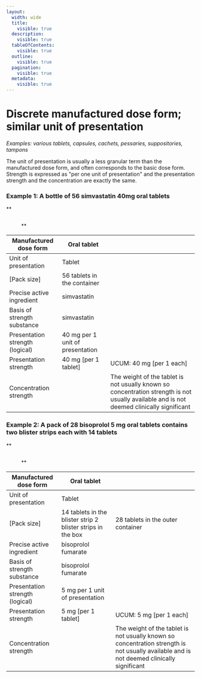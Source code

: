 ```yaml
---
layout:
  width: wide
  title:
    visible: true
  description:
    visible: true
  tableOfContents:
    visible: true
  outline:
    visible: true
  pagination:
    visible: true
  metadata:
    visible: true
---
```


# Discrete manufactured dose form; similar unit of presentation

_Examples: various tablets, capsules, cachets, pessaries, suppositories, tampons_

The unit of presentation is usually a less granular term than the manufactured dose form, and often corresponds to the basic dose form.\
Strength is expressed as "per one unit of presentation" and the presentation strength and the concentration are exactly the same.

### **Example 1: A bottle of 56 simvastatin 40mg oral tablets**

\*\*

<figure><img src="../../../../../../authoring/pharmaceutical-and-biologic-product/images/304775949.jpg" alt=""><figcaption><p>**</p></figcaption></figure>

| Manufactured dose form          | Oral tablet                      |                                                                                                                                           |
| ------------------------------- | -------------------------------- | ----------------------------------------------------------------------------------------------------------------------------------------- |
| Unit of presentation            | Tablet                           |                                                                                                                                           |
| \[Pack size]                    | 56 tablets in the container      |                                                                                                                                           |
| Precise active ingredient       | simvastatin                      |                                                                                                                                           |
| Basis of strength substance     | simvastatin                      |                                                                                                                                           |
| Presentation strength (logical) | 40 mg per 1 unit of presentation |                                                                                                                                           |
| Presentation strength           | 40 mg \[per 1 tablet]            | UCUM: 40 mg \[per 1 each]                                                                                                                 |
| Concentration strength          |                                  | The weight of the tablet is not usually known so concentration strength is not usually available and is not deemed clinically significant |

### **Example 2: A pack of 28 bisoprolol 5 mg oral tablets contains two blister strips each with 14 tablets**

\*\*

<figure><img src="../../../../../../authoring/pharmaceutical-and-biologic-product/images/304775948.jpg" alt=""><figcaption><p>**</p></figcaption></figure>

| Manufactured dose form          | Oral tablet                                                 |                                                                                                                                           |
| ------------------------------- | ----------------------------------------------------------- | ----------------------------------------------------------------------------------------------------------------------------------------- |
| Unit of presentation            | Tablet                                                      |                                                                                                                                           |
| \[Pack size]                    | 14 tablets in the blister strip 2 blister strips in the box | 28 tablets in the outer container                                                                                                         |
| Precise active ingredient       | bisoprolol fumarate                                         |                                                                                                                                           |
| Basis of strength substance     | bisoprolol fumarate                                         |                                                                                                                                           |
| Presentation strength (logical) | 5 mg per 1 unit of presentation                             |                                                                                                                                           |
| Presentation strength           | 5 mg \[per 1 tablet]                                        | UCUM: 5 mg \[per 1 each]                                                                                                                  |
| Concentration strength          |                                                             | The weight of the tablet is not usually known so concentration strength is not usually available and is not deemed clinically significant |

